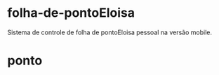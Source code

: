 folha-de-pontoEloisa
==============

Sistema de controle de folha de pontoEloisa pessoal na versão mobile.
# ponto
